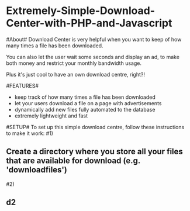 Extremely-Simple-Download-Center-with-PHP-and-Javascript
=========================================================

#About#
Download Center is very helpful when you want to keep of how many times a file has been downloaded.

You can also let the user wait some seconds and display an ad, to make both money and restrict your monthly bandwidth usage.

Plus it's just cool to have an own download centre, right?!

#FEATURES#
- keep track of how many times a file has been downloaded
- let your users download a file on a page with advertisements
- dynamically add new files fully automated to the database
- extremely lightweight and fast

#SETUP#
To set up this simple download centre, follow these instructions to make it work:
#1)

Create a directory where you store all your files that are available for download (e.g. 'downloadfiles')
-
#2)

d2
-